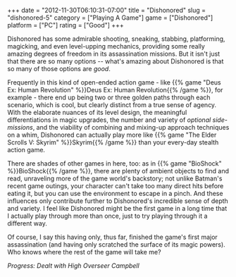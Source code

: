 +++
date = "2012-11-30T06:10:31-07:00"
title = "Dishonored"
slug = "dishonored-5"
category = ["Playing A Game"]
game = ["Dishonored"]
platform = ["PC"]
rating = ["Good"]
+++

Dishonored has some admirable shooting, sneaking, stabbing, platforming, magicking, and even level-upping mechanics, providing some really amazing degrees of freedom in its assassination missions.  But it isn't just that there are so many options -- what's amazing about Dishonored is that so many of those options are <i>good</i>.

Frequently in this kind of open-ended action game - like {{% game "Deus Ex: Human Revolution" %}}Deus Ex: Human Revolution{{% /game %}}, for example - there end up being two or three golden paths through each scenario, which is cool, but clearly distinct from a true sense of agency.  With the elaborate nuances of its level design, the meaningful differentiations in magic upgrades, the number and variety of <i>optional side-missions</i>, and the viability of combining and mixing-up approach techniques on a whim, Dishonored can actually play more like {{% game "The Elder Scrolls V: Skyrim" %}}Skyrim{{% /game %}} than your every-day stealth action game.

There are shades of other games in here, too: as in {{% game "BioShock" %}}BioShock{{% /game %}}, there are plenty of ambient objects to find and read, unraveling more of the game world's backstory; not unlike Batman's recent game outings, your character can't take too many direct hits before eating it, but you can use the environment to escape in a pinch.  And these influences only contribute further to Dishonored's incredible sense of depth and variety. I feel like Dishonored might be the first game in a long time that I actually play through more than once, just to try playing through it a different way.

Of course, I say this having only, thus far, finished the game's first major assassination (and having only scratched the surface of its magic powers).  Who knows where the rest of the game will take me?

<i>Progress: Dealt with High Overseer Campbell</i>